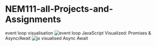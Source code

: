 # NEM111-all-Projects-and-Assignments
event loop visualisation
![event loop](https://user-images.githubusercontent.com/104050919/230652135-b618472d-365e-40e4-b58b-22eb46bdf063.gif)
JavaScript Visualized: Promises & Async/Await
![js visualised Async Await](https://user-images.githubusercontent.com/104050919/230726487-9966ddc0-db96-432d-b97e-b1659712e596.gif)

